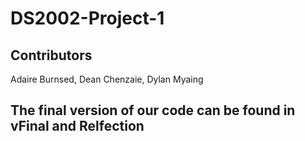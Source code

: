 # DS2002-Project-1
##  Contributors 
Adaire Burnsed, Dean Chenzaie, Dylan Myaing
## The final version of our code can be found in vFinal and Relfection
